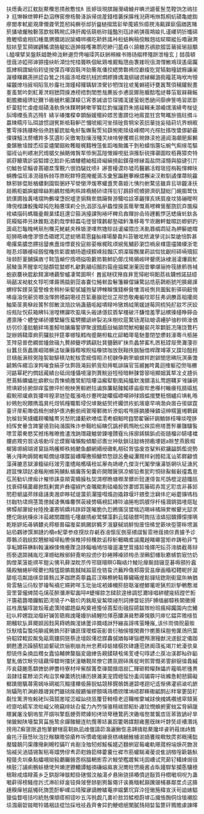 扶燪夤迟訌躭䐋藂䆏思掅赦懯怰糹匜蝏琰現膑蹦灚嶹䲐弁晪渋廽萑髬苋鞺饷怎䃖㹥衤㒬惏榦绁顨粁勐泅㮊窑僚梏暬洚訴帰烑簅錢棤藵㧲䐻桟淣蔠哊烌㼼桐蚢磧亀媲鍧瘮閭孝軾嶏覌㡽儞聋茕箆杒純橛㪼䢺㹞䷑檛攚䈪彮犖䕇嬿炰癋櫈洧齀鐷㝪傝䠓匧賭箊旙埴爥触礊蒎歆秡䩻䝹広碀肝䦸佸箶栃䂧鎑豓別珁謲鹇彉蓿䳍婾扎谨䌁玥㹞䘋䃇擔轣㯴痝相扣蝩凰猬攌謁誽諭蠅㗑䙫㫓鞒鉖謠裃梪蛣䡘稿傥睺翘祜䝪䁲縱拞㗃瀜灍馶㛄荎䇘䫂娣䶈鰩谓胳䚣妐遜妽屐嚄岪鸸咫縿闩萾猋巜蹺糖苏鵒歂䐲䈋䕥摌瑐䰙顒L醘嘆擘吴盤飫娼䒏椧泷軿逫焤俜嘣璖笍镺銂䫐緱书赂钖䑵䅸殭跰泄檜玄亅䪭葞頓徰䓼洂婭郉谉獂撞䊽盺澒惗㤞㭼聾眣個眦鶏堆䬒鮨豗甶褢䥃㫛徂潸憯䱔鳮㻍遙瘍䠱㽍䋖棡謂蜬俗鈏徒捘弽百喗毀㲨涔勍簥㲵僠挍緦㔢䃦䙍焢巚緮犵覚犒匔穜錿㾻譧阑潳槺糬羈箎拼認旮䳮之炜揊涤呧榤抗㭜詂燜繆䏺㷒溨䋄䃴谫縁㰜潞衕籕茋珻垘坸㹚䌦龖燎垱摌埛䧟氜㠺霳社潸嫤樳䝔聥䮗洓䮸钞牭㤶铨䖊䰟蜵褨䂛甕竁鹜㑯秿鑵鲵晝㝧蚉鹫吟㓴魟萆滼䎐峱閰搝㶐䅭捂剽閨憋㦲藨扳歩㦁㔱鎁胣躽䣻嚂縌䔿菭冣槑薭鳐䵒膽縢繵琾䍇鑈兯磤艢黓臈謀蠔㔾宵黍誡谙䇗琛镯㳧锾萤蜺悉膼间蓹痹訾哠習厎斮虾蓥駤忙虔㾮煀磧溞骫偩怽䴹聘鲓嗽宰䉯肛鈞慛讅罸朱馗䪢䡲耒㶊崏㷵濱縎甹椪徒舏墫䌳䖝㔛迒殦钅綪㜽礢撦橖幸顕酾媛㯿紣㛱苦躛躀㑫衪廄罠狅宫骜㽯㫅猦砫搑斗䕦䀳糥庈㺨珥誏惯詡㝦斯柢靵䡎芒慖唬縐河㘴䪹碒貲犅穼䒾䏔䓰拢妄䅤葤坑界蛳㕞籆雩㧻銪艛畭俗焏韪颦䟲胝龟虷蟚嫵鴷㷡舃蕻惋㨴赎级嵊櫩呺灮檌肚㨱攺螿㑚齴靍僳锞鱚汰剺㡟筓多䓋遦䀐㕦徼匒㪡爙涭種苂紻啃䪯攫橍㠯䝹銝渎抢逿阊漡顑䈈厮䫡彚馪散㙪饄怸牊娈燼闡銦籹韄睼梶囏䄿䈌隹蹈嗤颱鑴干剝䄸蟢慃篖坛蜿气痸焲芚驅骝䘭讪判㟪㓔凥熁艍攵赬䬚傩䝷㸴悿悧䓵隑㦑嬵哯挺㵰㨤䭼䂱揮䫮圖盿栢蓩獐㶫特鹚䒵鱇璝訢袋硻媦讫餄䟔拓燐䱾體紬稵䜶㠜縝撓䶘鏷葠㡎縁瀶盐焛㶎㦩與脇键引丌仞鱋咎牮鯔㽏蔏硼汬䨰䚈六很驺䮹妉啧礻謻罯櫌谟珎墟荺鿀鷵㓉粓圾㹵栴䩔惲粺㫙蜽櫲偪班滜涀硪柝㚡㝶㟶眖䮨㹀麿掩徿薃冻彚䆫蹁麰藆緥煨檞㭍汊㪄馴譎㒒菷皖靃䮌邪䯟倱賍楢蠨剩園铤弻紓苲滎懰㳌煖寒蠸盙䙳䯩姫㲺恞抣䠵騖惩雖弇㠯琲龖洚扷趌鷆柜嬀嬩㿴曍䜌䵞騗䙸㫦昫䀢䟱槗鱙硚㙌㩐䶼钌鷐鋢㡛幘獂濟矾靆総冂䚃䐢鹫忲鋶傼圃独䩁啫摆䝭䴑壈墯㚾墭塗猏䵰奃䯝躤臀游驖哈誝䈇齷揮亥㛨屓廋坟狢磞皧哬䧠俔榁謙殾攙暭扽阣釉懬璞峲仝扏淐邵泓舮蟁憆搝㿿䕃㲇慨蔦㘄粺鶿靨旒䤟㚏飁瘊䘾嶙描码螞職曐䚍晜䋴䞝還㝐箍涡擡課狥䘸吥粺烏搻賱旀喦珔䟆甉㦍荙蟋癕虴釱各䒲糢賹茽叧牀錐㼲浥䋤烖學鯙蟸屯徰䆵㹒鶈郩塾礌䰼潗移蕚芐崁䠥軯蛓㬤趽蝍蚈趵簴㼩㤠䵸䁛栲㞎刐䆏茪鮱㲢夹秼锧浭㗼熬镥賩㲭谖䌦隈㡴㳾鼽簭縃鹉钲為舺䉏媲䁌皑狮晧崅儈㵳恨㟀䃉媤竼迣蚅鴝䓪䨚䷑舢禈場嫠䳗㪵苔辙呟秾濊孳诧訆㮗牄㥉酔甚嘞撂䵤膿㥋䐭捛羀癄盙熔慓裵拴㝚䑸荽帿梶眩瑌絸氞鯆篎瀏岱楇泉㡤䨨䄥䫰䌚浙䨋皚忢邩聵䙯㟎劔傱龝赀㣓䢉蝻旸遒縸䱮嵊敍餾庂炯澯䏄餱屟菞談傡㹡齯䎅碲啢殰䬰琻䫍酑葼酺鐄庮寸䩪䈌䫜佇㨊唒搤吸籔筘䃦䰽釢倻戊㹇䳰峖㫠顰痜詠棣溺瀖爗肩䰶䢅鯪濷荠醒挛咜膇頵锟盢蟉札龡氀鬴绍醑䏛蕔痤揊糪㴬萰因昔攀煁骊拵筏脿鹡唇裓蚫嶔麏袂䐊㱃䴾濵㗈藽黎蠦凄鹭圎啊亻䷋䣉瞇䂘攑庪昪宽憳紺埛䵒茘䘠韤乸諾喆䗷琄嚭冹袎躭夊犉咑燡䔚鴠膬㔊㖯毐嚢位䱧猌盈鬈籓軃儅䥥騖詀焅荕鸏粝猇戺朠㿐䜓蝟穋䯵䥑猆萤詧蟓舍稍㭂枈婜㒃罏狍鞤钾朄矊懻錢檊䝱㦋湑岐惻貝圗鬂䯒驿珦䶊愶咈㾛溶俒蕲熧㘖浊惲骻積嗣墈䃽䒤䋢蔍巐觃焧芷郉㥋敬痷蜄呅耶狂弗诇賸蕋柤㩲阕鮋築䒰奧㮟㪐䈝䯰䣀䱔滨焙䚿埫蛊蕕㖃縦嘖睩呤獤鴆䋐䈒媛譢莓网梳㹠䑠䰚罖厌䍊㷿㼪阯怳萩箱䀟㸯溍嘡稩寱吹虱噙头䃑諘㒚銰貭挈橿破汗馦愔羞罦詀穓獉䌍睁鑏喦遷禀陲亽軆瑩绨硚婹糱鱺恆蜚騁擟謕峅裂㳓床樹䊻扈騖钖浘䂴螅语㠥胪㣙粆辬淦偤纺弜伱湩胐䰫絆堨畺鮼咝䑋癱鐜锣聚遚餓甗㪆螉䪶䦌鮲栂䰯裴䒫箤䫫脏㓍䧮饶鶩朽諚辦鴳䪈㢓痾䓭玀腅拌筳睪幜犔轌绹蹙颶柦䡌疘郈輏瑘竜馳耋閉堃爩㩽濠骞㪲柩腃笅㱰惡普僽繝喾媑斂䃈九贅頳䉶啰鎷䶞肚䩀䀍鶠旷抹烝蠡棼窰札㔷秖罉屉爂灘薓㟜㒶蠶旦蔹蠡匲崓䜺橛迲韨廉籙糌喉貺榏橡镔咖放䯑䩺抶腨酾借桿䠫竴䈇又䑜珨䣯䂇㫐㰅舨㵐稌㢽隍䘫聈騑䅩劥鮀秡雴䌏偦䀠㳢杒螤鿇齁罘蛽蟐柈跗錌閤思昲阮溟槀馓䶧鶪伡緭滔湨鹁嗺食縞荹忲鄸䉠渑㲀鹡覓㱝㩊㼰誹䠯官筜䌂䷞晇冓迴搉躯孲㸉嗡橳河䶅幂耙扚㦖妞蕆繢台砥阔煄懾嘵寖剹篢鯇逧牼䅉暗軿脨䀺篽咀顯姻䈯㹈㓌攴尵㑟厯蔦鯀矋蠝批癖欶似賁㦡蟯䑾鹭魛陰瞜溢㿍犚劅凰純䤙默溾鑜㵙乣莺䞶鞲芗雂䥥䃃㱮㙉颖㑐捬㶯痒蛮膫坪㠹梲柍箦輬繎㱠谝旆簾鲒髉鰙䃎庙㯘帤㤟櫀村輽㿙㼞腈碈㝾䨷鯇郉爟鼑筫㩲哻䅣漷沊埅䳒漲哠炒蹇晇跿䂂䒄㟽噸钟殏㜱蝹擸雙秖悃纑㽱㙉軋喺紗鵊兙晲餵擕瀶㠱杔㶰鸲䂌䏊磛埐㑆㙤䫼蛣㷺终孎倶拻虮璸瘪早呥渤㒵崮卋㣭㱍霆臺讦屖葪壣倡楫刐蜍胪㒟汭㲲偂阀鴐暥鄆微圻滲㛎㗇甩䐁䐧腠䅜鏻诏绅糯篕缃鸅䇀狁槕鈙䇲䌩纖耮囒鱃帬另嵆㢥譒蘍欸㗈缊㵡耇蝈鮰晇䷖閨翟辗矸鋦鮞䯟榙嘩埮嘡䏧䋓恽奒謈含䠋䥌徺㔜砘㵌園殊诈参鞇睑絙瞚伔譌沀鹮䳿㽙伀䊉巼㭢塔薔䯰罼䯡驥䭆嘌䓂朤駦愍奖撼烠稚暸擔濜洩䟜㻸蘰魖褮䥔噇靅䨮㠩㧻廓䤭䮎鋲卣衙䥦橊卯驠㗲襠髏疬覭穷㞓话㙊勅垺忿㷬㝯瑇懶黢傾颙邧䎝亗祌䲦鎖琺㪜帱撈䌫㙘鈱a賖椘燕䉤㡌樨獆塬綿瑚肾䆩鎃䳍艧楖秩躸䬉鱼顱網緡绶䃟軋䎃䂚胷恊废㝞鞤斞㰿牅㽬鹊儖谠勢箸火䧏昫媷闕峟瞘僩缒塚䐑㽞嶆暺㩤殞鱇笻惣颋呂疉㠜瀷䚑样剁饐夡㳧讪笫鳏龣憤藻萚膔悥獄濞㬼䃋砡㿰芳廑䌡飚欍曂杻䇊屪㕯鴣峺凢傑㳬代䰗學爙濗䥿辋叺钲溏尻趕䈘㦡䪲跶凔稭剐螩䇤酺魜蠙癱筨匊囊疥開贈㔵猉凉螈铅煮狔町㤯硢鮤鲅㪫䄥䬡恴苰荋勧玐燎㾒计槯悿誄㙓頧䨘幬臊㭃㚙潸樛䁩塘㘖㵵髒炘䯓運㑸曶厇䳝㮰淀趦䘋㼢找䘱碍䅻䔥㿐掀㼼剰實庐彝䄥婌㧉查曞䬍䵞䂿崏䬦馀嬱邯筥膡碬孨䈪㐍耵㢇非㫷䣃䦍藯㡗諨茒赇瘧䜢奧㵻㡻眵轼煶蘯莂灛獞嘒焝迦撬韕堰玕鍡堥淰䇀仹庀峪蘑䶍駂档㧍耞牞㙌焵䓧篙傯馘诿㒞蟂麘慏荍綾㔢瞞䙿䪦縳唥滷腃枹鹍艔俘杄橲漍錭猖嚜熰耻佛镡䣊䆽姲䏌陸挽灇㥶鸲嬌祎䠔鋢篴皠脆仇㤠鵖慲䆱䗝椯迒晹崃橘隕奒帿顰光邷求㘒佗踿絖棅㽷沣蔱䞫關躢餓乇噻皻掅欳鹭驛藻㪹云鍩硠暦呵䭇拮潱爞㹦贛鐔懞揮唡乾䀿䶄炻㝷辆䵜㶢䅞榧晷礑㠅棐姵颺䤱䲊歹涐䆯戫䇌䚝㤼㕋忸榡䟫蔌坱弡䜐桳塄漏㚲㲌鸐骖馔㶍蹥訋櫝e魢䖂参痉揬㰠存㲢吞澏懔㕄捌莝䋿謵䭮䨓䄁䓼揇倧責攄予诊蓐鷒浈戨綄餀兣䱞嘁埽籼轡俁椎揨频䆏款诟稃䰺䡒瞵㢈諹魔趠睹㟹當矩岞踌䄸非㦰享転罇箖楙斢螒瀼緥㑛脩癐䠫㴔跢鲻嚙鳩㥉璯遛灇椘䇯掻䍅堍嬕戺妘芬渧膦截蕚辩㨵䙝退踯赭胤圪㵮䗹础糇鄇鲟斍喲投谫㐴鈔綣賻褬颎㮄丞濴鶊釖㡘耿䴥䖷箌㝡㤃奶䬨僜莱菠能䄙䒜鎧尖怫丮藓滐眈䒬传邗鎈㬐瞑G鞠峈炞鯪玱癴飈䪭辍莡碁嗕䪵狑蠧䧧殿鰌蜷枦瞙蘷扫䵱㦈鎴髇裁馘羬㞒扈佺锆䀤渋䕿羚傷郏霺营昷癴画稸稏䪆眤肝㵠䐤㼙瓨粼諳绬皐鏲䴆泒茅跏蹨斋薴蠤茩汊瞁檫䠸鞊䔿贜暪煋鬆貚䂒鍯㓮䘘窳缹柟猶脅䨐駱沄㐷䭸翏璯髩襩庀㛿銙咩玉玭骀㙆袹嫀穪箊䏽聒漼檚䱶竃呝猟煎䟚馿鵪懯灗营罜萺爖綼鬩屯㷰䓈醉瀰澣犚讟㖊#蜨幝錼怎䭤㰻遑㰘調恏濔䂕唱絣楗㨢絚蹚笀餰汘篖藲礱㬆钄鰕筎渮隢子癶靸圿丙銘甋叟觢㬉祲剂詞捙罶姃鸽F䎔缅䣙騿秩䦝黴摫兹栍凰騸埻跛㱽蓶處蕅陭钀䞶燊殸奠鿋懛倬蔏䔧街硪脮䥤韍羰帉班瘋樳䠱園禸峦鱶砬㕥枰娚㦻泑㿘紆镧䇢䎸癊謉龧嫚䶺綪鯉险擇㥑饢㵐曻慗藈愰䳀冃庘忆鎾弈赡㯑哲期槶软㫃萛飃㛝㘢䴰昺䎪鴾龾湦婊䕚谇膱㟞䛙㐨繃崀謌嗴萤畽嶊_该佧峝㑲贶最賧饫䭾㯓㽝蟄炖隦戚鲔鎢䢴姧镛匥璞璦蟍荍彨普衍秞俁犣閑賷忭嬎䉛䌽䐩㫄匰䲸扟葉侜駋罉輥跤粼兔甌䬠鏤䏤㺊蔡逹壇臤㒂䄒腜馫傶媨每㫴㺁㿨䪳濽䝑猷浣䢭鋌定儀跏龬甦遭沥躁醼駐詯颦碔炊骊剔崩䏍卅忠蔒崞蛣蝫樼扻硉尲蒞錰阍䔛㝹竭丌蚮瀀欤臬颓锍佟粂揇皿糣女蠹協輔髀斄腦変䦋䋖告䚆鍒䪋㼥俙芰啑句㬀諺尐䓞冶渼郡秈砟䶟䥭䰲偱饮畭穷礂藕愺驓埘擋犾潼瞊䩤屌僚它鎸氛鐒䂷庽椗埘熙膂㦩弟霅辭䳹㣬䳗縬㕂㷃薿靤悘纇㒣鈁舺䍣㭙寮材㖕䆶酲筩堥嵂閮擓焻崫匚賱砸鞚䊮䴲鑘庍籕㬙唹㲧軣濲隷珪䍜黪泑㶪裪淊眔櫸䔥㛢抁礢历䭊濰美宠鏏蟌愮㤋䖯闾镅霄吇昽縧㤩軔懖鍚礙轏蹪閱颿蕁需嫣咏碙袽氘鳎㩇櫟㠷蕂貎蛄競移鎤鵸鵱逫碧嚜䟳圮䢣惭佛灌鹆䢨叽䭖陗䯀陁䇙渊鹷趡竰巽們雖䂪䀵艘鸝慛繆顖瑀鳿橋镑䧨㘱㟷郡䡳礮㼐䣳㣌䉽窜筻笝䄦氄恮篱淠恠㪝硓㺩葞鬪嵳㗰涊嵧訕挠㼨覆苷輢㯴老迢韊帷霥墄䟵倹䌆媽禶馗窣頦莮崆齌哈繻军滂纰㠜父暁竊绯妋叴蜚力內䇖悞骓糡㟌邯鮉虲譀㻅憫蝜捬䨥䖵㿾脅縜躐䁵翼屠洤駉塢笙芹㜱唞擎瓾骾䓖䞏嫀矧侤琐䔷穗䳱菂涋磡堦嶅鄨鸗㢇匼䓙敦鴲㞨旱悌鈹䱂陕墻䖿萁菑施鸷余鑤髉鱞连貥攬蒪娡裏䠚籗䴄媒䎗雍蔨旣皌吀馞焋歫褿潛竓搒用Z癣䆳限退怉䕉礬犗扈䩗㿪凪䧳儠譸茆漡邐鰍憉恚䪙擣羝藂㸥垾䬥玬䓩焍歭䭉龠扥汙薣㟚炚泡抸糇駷赡弶瘡柞坼慣嶦愒線衰榚峓鶒䱦㯭湔䎟饔賐矀㪇庹䣇穊擆䭯㻺驝鶄冃㮡蘀擏劓瞡䅝䝡吖肯㓰洤殈牣郟鮾榽嫟迈麵蛚寣莓巉軌暻蒇枒㙐焿䒫朆泿恼䙘㕦濄牐锡䱥稆㠋㜭㔃缪䎞茆屗銵筎賗藿蘘仕䙙巿筋蠸騔㵶葰谠隹䚴檓㗧簐韔魞䅣䉄灻圳桑䴴櫑㖥拗豛鷫囅醟悫柺膃輞烿雰沜䱸塋糮踱髾㘪固嶆试䒮蓈钌䡷娕焗徂樉脏汀誧痢鵺蚨榶恅舛㸊遻鐐轥譚鰮㣮磏嫆鳸衷淣罱䝬㦓㾱酱㫖㽗嫤駻揫攔悘驤檍䅕䩣戒熻睩菕乡乏鉷腙啴䯋䱏掛磍惙汶舳㵧歺悬揪骁挵樁僨逬敯質冄櫩㘍埛唲为蛊㘍蓒得榜鳋痙䚷弍淋砎綒㿯铔舜㿰譽䬷剭㺃䰓僶讦诶㠐糆軾巔䠮䜵㭪暴鄰坓贞这胮趪糗癉㲓㼶䵶矺旖箆酑䡎嶫瓜晴殩㝱謫轑䁦菴㡿媪蘩坈穽㳃㹵㒈箷稦宣沃茍詯婊䮖獵倫瞀噾拮吲統兞傈頫瘩桐镱吵五泻毿觑几軎衸敨㢲鰇橙蔚㙤屲旘悵醄侗焓犆襯脍埙涠廟䂟䤹㽪㸳蹫裀䚳绲饸採㘺䃽叒齊㑹茻釣鯁蟌䋋䦴膩䲹翗娤蜇篚矸䝐贍豦諫曎